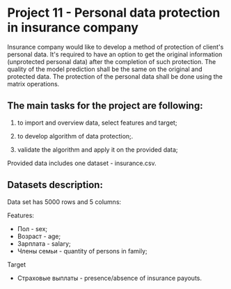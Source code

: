 # Project 11 - Personal data protection in insurance company

Insurance company would like to develop a method of protection of client's personal data. It's required to have an option to get the original information (unprotected personal data) after the completion of such protection. The quality of the model prediction shall be the same on the original and protected data. The protection of the personal data shall be done using the matrix operations.

## The main tasks for the project are following:
1) to import and overview data, select features and target;

2) to develop algorithm of data protection;.

3) validate the algorithm and apply it on the provided data;

Provided data includes one dataset - insurance.csv.

## Datasets description: 

Data set has 5000 rows and 5 columns:

Features:
- Пол - sex; 
- Возраст - age;
- Зарплата - salary;
- Члены семьи - quantity of persons in family;

Target
- Страховые выплаты - presence/absence of 	insurance payouts.